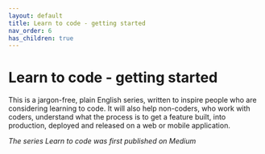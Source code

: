 ```yaml
---
layout: default
title: Learn to code - getting started
nav_order: 6
has_children: true
---
```


# Learn to code - getting started

This is a jargon-free, plain English series, written to inspire people who are considering learning to code.
It will also help non-coders, who work with coders, understand what the process is to get a feature built, into production, deployed and released on a web or mobile application.

_The series Learn to code was first published on Medium_